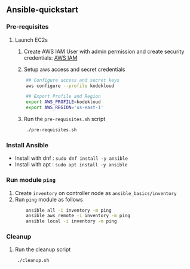 ## Ansible-quickstart

### Pre-requisites

1. Launch EC2s

    1. Create AWS IAM User with admin permission and create security credentials: [AWS IAM](https://us-east-1.console.aws.amazon.com/iam/home?region=us-east-1#/security_credentials?section=IAM_credentials)

    2. Setup aws access and secret credentials
    ```bash
        ## Configure access and secret keys
        aws configure --profile kodekloud

        ## Export Profile and Region
        export AWS_PROFILE=kodekloud
        export AWS_REGION='us-east-1'
    ```

    3. Run the `pre-requisites.sh` script
    ```bash
        ./pre-requisites.sh
    ```

### Install Ansible

- Install with dnf : `sudo dnf install -y ansible`
- Install with apt : `sudo apt install -y ansible`

### Run module `ping`
1. Create `inventory` on controller node as `ansible_basics/inventory`
2. Run `ping` module as follows
    ```bash
        ansible all -i inventory -m ping
        ansible aws_remote -i inventory -m ping
        ansible local -i inventory -m ping
    ```

### Cleanup

1. Run the cleanup script
```bash
    ./cleanup.sh
```
